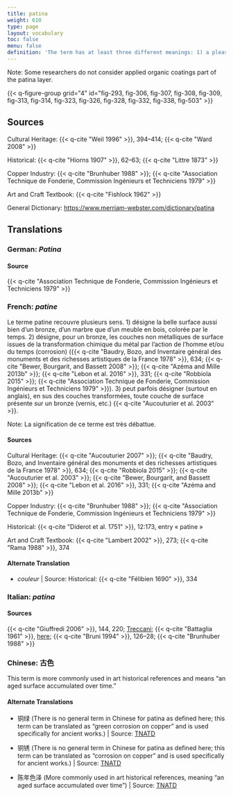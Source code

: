 ```yaml
---
title: patina
weight: 610
type: page
layout: vocabulary
toc: false
menu: false
definition: 'The term has at least three different meanings: 1) a pleasing surface alteration acquired over time—whether on a bronze or marble sculpture, furniture, or a painting—that may add aesthetic value; 2) the chemical transformation of a metal surface to a mineral layer (sometimes referred to as chemical patina, see {{< q-def "corrosion" >}}) that usually has a different color from and reduces the bright metallic reflectance of the polished original cast surface; or 3) (as opposed to chemically induced patinas) organic {{< q-def "coatings" >}} such as resin, lacquer, oil, wax, or synthetic resins applied to the surface of metals that can change the color, texture, saturation, and/or reflectance.'
---
```


<div class="backmatter">

Note: Some researchers do not consider applied organic coatings part of the patina layer.

</div>

{{< q-figure-group grid="4" id="fig-293, fig-306, fig-307, fig-308, fig-309, fig-313, fig-314, fig-323, fig-326, fig-328, fig-332, fig-338, fig-503" >}}

## Sources

Cultural Heritage: {{< q-cite "Weil 1996" >}}, 394–414; {{< q-cite "Ward 2008" >}}

Historical: {{< q-cite "Hiorns 1907" >}}, 62–63; {{< q-cite "Littre 1873" >}}

Copper Industry: {{< q-cite "Brunhuber 1988" >}}; {{< q-cite "Association Technique de Fonderie, Commission Ingénieurs et Techniciens 1979" >}}

Art and Craft Textbook: {{< q-cite "Fishlock 1962" >}}

General Dictionary: <https://www.merriam-webster.com/dictionary/patina>

## Translations

<div class="accordion">

### **German**: *Patina*

#### Source

{{< q-cite "Association Technique de Fonderie, Commission Ingénieurs et Techniciens 1979" >}}

### **French**: *patine*

Le terme patine recouvre plusieurs sens. 1) désigne la belle surface aussi bien d’un bronze, d’un marbre que d’un meuble en bois, colorée par le temps. 2) désigne, pour un bronze, les couches non métalliques de surface issues de la transformation chimique du métal par l’action de l’homme et/ou du temps (corrosion) ({{< q-cite "Baudry, Bozo, and Inventaire général des monuments et des richesses artistiques de la France 1978" >}}, 634; {{< q-cite "Bewer, Bourgarit, and Bassett 2008" >}}; {{< q-cite "Azéma and Mille 2013b" >}}; {{< q-cite "Lebon et al. 2016" >}}, 331; {{< q-cite "Robbiola 2015" >}}; {{< q-cite "Association Technique de Fonderie, Commission Ingénieurs et Techniciens 1979" >}}). 3) peut parfois désigner (surtout en anglais), en sus des couches transformées, toute couche de surface présente sur un bronze (vernis, etc.) {{< q-cite "Aucouturier et al. 2003" >}}.

<div class="backmatter">
Note: La signification de ce terme est très débattue.
</div>

#### Sources

Cultural Heritage: {{< q-cite "Aucouturier 2007" >}}; {{< q-cite "Baudry, Bozo, and Inventaire général des monuments et des richesses artistiques de la France 1978" >}}, 634; {{< q-cite "Robbiola 2015" >}}; {{< q-cite "Aucouturier et al. 2003" >}}; {{< q-cite "Bewer, Bourgarit, and Bassett 2008" >}}; {{< q-cite "Lebon et al. 2016" >}}, 331; {{< q-cite "Azéma and Mille 2013b" >}}

Copper Industry: {{< q-cite "Brunhuber 1988" >}}; {{< q-cite "Association Technique de Fonderie, Commission Ingénieurs et Techniciens 1979" >}}

Historical: {{< q-cite "Diderot et al. 1751" >}}, 12:173, entry « patine »

Art and Craft Textbook: {{< q-cite "Lambert 2002" >}}, 273; {{< q-cite "Rama 1988" >}}, 374

#### Alternate Translation

- *couleur* | Source: Historical: {{< q-cite "Félibien 1690" >}}, 334

### **Italian**: *patina*

#### Sources

{{< q-cite "Giuffredi 2006" >}}, 144, 220; [Treccani](http://www.treccani.it/vocabolario/patina/); {{< q-cite "Battaglia 1961" >}}, [here](http://www.gdli.it/pdf_viewer/Scripts/pdf.js/web/viewer.asp?file=/PDF/GDLI12/GDLI_12_ocr_829.pdf&parola=patina); {{< q-cite "Bruni 1994" >}}, 126–28; {{< q-cite "Brunhuber 1988" >}}

### **Chinese**: 古色

This term is more commonly used in art historical references and means “an aged surface accumulated over time.”

#### Alternate Translations

- 铜绿 (There is no general term in Chinese for patina as defined here; this term can be translated as “green corrosion on copper” and is used specifically for ancient works.) | Source: [TNATD](https://terms.naer.edu.tw/detail/643113/%3findex=3)

- 铜锈 (There is no general term in Chinese for patina as defined here; this term can be translated as “corrosion on copper” and is used specifically for ancient works.) | Source: [TNATD](https://terms.naer.edu.tw/detail/643113/%3findex=3)

- 陈年色泽 (More commonly used in art historical references, meaning “an aged surface accumulated over time”) | Source: [TNATD](https://terms.naer.edu.tw/detail/3610266/?index=6)

</div>
